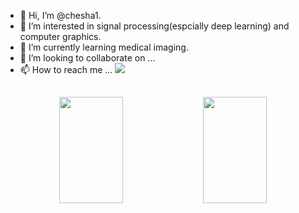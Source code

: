 - 👋 Hi, I’m @chesha1.
- 👀 I’m interested in signal processing(espcially deep learning) and computer graphics.
- 🌱 I’m currently learning medical imaging.
- 💞️ I’m looking to collaborate on ...
- 📫 How to reach me ...  <a href="https://www.zhihu.com/people/asdfg-50-39"><img src="https://img.shields.io/badge/%E7%9F%A5%E4%B9%8E-Zhihu-blue" /></a>  



## 
<div align="center">
<span>  </span>
<img height="170px" width="45%" src="https://github-readme-stats.vercel.app/api?username=chesha1" /><span>  </span><img height="170px" width="45%" src="https://github-readme-stats.vercel.app/api/top-langs/?username=chesha1&layout=compact&langs_count=8" />
<span>  </span>
</div>


<!---
chesha1/chesha1 is a ✨ special ✨ repository because its `README.md` (this file) appears on your GitHub profile.
You can click the Preview link to take a look at your changes.
--->  
